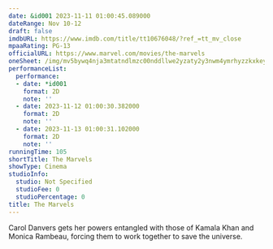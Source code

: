 ```yaml
---
date: &id001 2023-11-11 01:00:45.089000
dateRange: Nov 10-12
draft: false
imdbURL: https://www.imdb.com/title/tt10676048/?ref_=tt_mv_close
mpaaRating: PG-13
officialURL: https://www.marvel.com/movies/the-marvels
oneSheet: /img/mv5bywq4nja3mtatndlmzc00nddllwe2yzaty2y3nwm4ymrhyzzkxkeyxkfqcgdeqxvymtm1njm2odg1._v1_.jpg
performanceList:
  performance:
  - date: *id001
    format: 2D
    note: ''
  - date: 2023-11-12 01:00:30.382000
    format: 2D
    note: ''
  - date: 2023-11-13 01:00:31.102000
    format: 2D
    note: ''
runningTime: 105
shortTitle: The Marvels
showType: Cinema
studioInfo:
  studio: Not Specified
  studioFee: 0
  studioPercentage: 0
title: The Marvels
---
```


Carol Danvers gets her powers entangled with those of Kamala Khan and Monica Rambeau, forcing them to work together to save the universe.